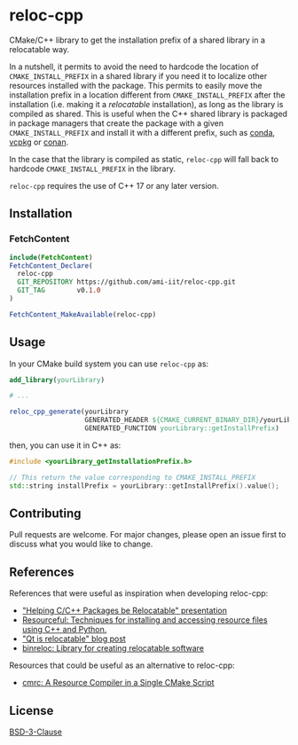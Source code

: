 # reloc-cpp

CMake/C++ library to get the installation prefix of a shared library in a relocatable way.

In a nutshell, it permits to avoid the need to hardcode the location of `CMAKE_INSTALL_PREFIX` in a shared library if you need it to localize other resources installed with the package. This permits to easily move the installation prefix in a location different from `CMAKE_INSTALL_PREFIX` after the installation (i.e. making it a *relocatable* installation), as long as the library is compiled as shared. This is useful when the C++ shared library is packaged in package managers that create the package with a given `CMAKE_INSTALL_PREFIX` and install it with a different prefix, such as [conda](https://docs.conda.io), [vcpkg](https://vcpkg.io) or [conan](https://conan.io/).

In the case that the library is compiled as static, `reloc-cpp` will fall back to hardcode `CMAKE_INSTALL_PREFIX`  in the library.

`reloc-cpp` requires the use of C++ 17 or any later version. 

## Installation

### FetchContent

~~~cmake
include(FetchContent)
FetchContent_Declare(
  reloc-cpp
  GIT_REPOSITORY https://github.com/ami-iit/reloc-cpp.git
  GIT_TAG        v0.1.0
)

FetchContent_MakeAvailable(reloc-cpp)
~~~

## Usage

In your CMake build system you can use `reloc-cpp` as:

```cmake
add_library(yourLibrary)

# ...

reloc_cpp_generate(yourLibrary
                   GENERATED_HEADER ${CMAKE_CURRENT_BINARY_DIR}/yourLibrary_getInstallPrefix.h
                   GENERATED_FUNCTION yourLibrary::getInstallPrefix)
```

then, you can use it in C++ as:

~~~cpp
#include <yourLibrary_getInstallationPrefix.h>

// This return the value corresponding to CMAKE_INSTALL_PREFIX
std::string installPrefix = yourLibrary::getInstallPrefix().value();
~~~


## Contributing

Pull requests are welcome. For major changes, please open an issue first
to discuss what you would like to change.

## References

References that were useful as inspiration when developing reloc-cpp:
* ["Helping C/C++ Packages be Relocatable" presentation](https://indico.cern.ch/event/848215/contributions/3591953/attachments/1923018/3181752/HSFPackagingRelocation.pdf)
* [Resourceful: Techniques for installing and accessing resource files using C++ and Python.](https://github.com/drbenmorgan/Resourceful)
* ["Qt is relocatable" blog post](https://www.qt.io/blog/qt-is-relocatable)
* [binreloc: Library for creating relocatable software](https://github.com/limbahq/binreloc)

Resources that could be useful as an alternative to reloc-cpp:
* [cmrc: A Resource Compiler in a Single CMake Script ](https://github.com/vector-of-bool/cmrc)

## License

[BSD-3-Clause](https://choosealicense.com/licenses/bsd-3-clause/)
